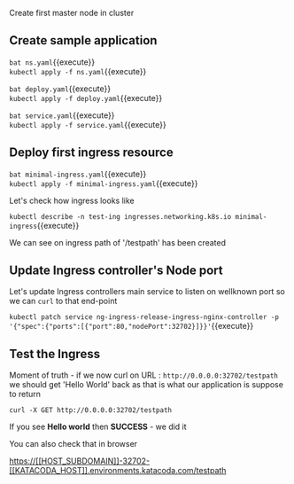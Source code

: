 Create first master node in cluster 

## Create sample application

`bat ns.yaml`{{execute}}  
`kubectl apply -f ns.yaml`{{execute}} 


`bat deploy.yaml`{{execute}}  
`kubectl apply -f deploy.yaml`{{execute}} 


`bat service.yaml`{{execute}}  
`kubectl apply -f service.yaml`{{execute}} 

## Deploy first ingress resource

`bat minimal-ingress.yaml`{{execute}}  
`kubectl apply -f minimal-ingress.yaml`{{execute}} 

Let's check how ingress looks like 

`kubectl describe -n test-ing ingresses.networking.k8s.io minimal-ingress`{{execute}}

We can see on ingress path of '/testpath' has been created 

## Update Ingress controller's Node port 

Let's update Ingress controllers main service to listen on wellknown port so we can `curl` to that end-point

`kubectl patch service ng-ingress-release-ingress-nginx-controller -p '{"spec":{"ports":[{"port":80,"nodePort":32702}]}}'`{{execute}}

## Test the Ingress 

Moment of truth - if we now curl on URL : `http://0.0.0.0:32702/testpath` we should get 'Hello World' back as that is what our application is suppose to return

`curl -X GET http://0.0.0.0:32702/testpath`

If you see **Hello world** then **SUCCESS** - we did it 

You can also check that in browser 

[https://[[HOST_SUBDOMAIN]]-32702-[[KATACODA_HOST]].environments.katacoda.com/testpath](https://[[HOST_SUBDOMAIN]]-32702-[[KATACODA_HOST]].environments.katacoda.com/testpath)
